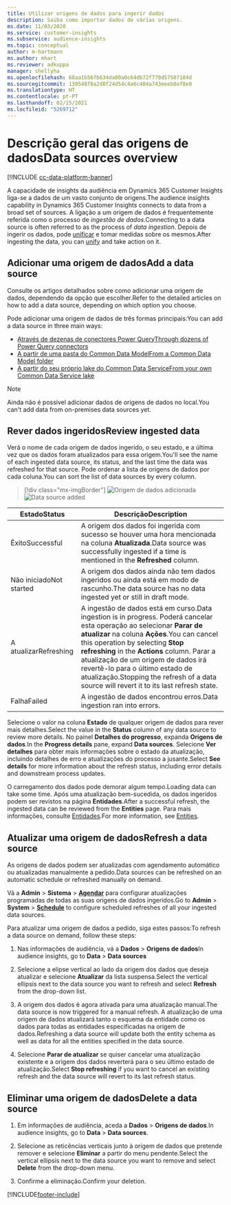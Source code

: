 ```yaml
---
title: Utilizar origens de dados para ingerir dados
description: Saiba como importar dados de várias origens.
ms.date: 11/03/2020
ms.service: customer-insights
ms.subservice: audience-insights
ms.topic: conceptual
author: m-hartmann
ms.author: mhart
ms.reviewer: adkuppa
manager: shellyha
ms.openlocfilehash: 68aa1b56fb634da80a0c64db72f778d57507104d
ms.sourcegitcommit: 139548f8a2d0f24d54c4a6c404a743eeeb8ef8e0
ms.translationtype: HT
ms.contentlocale: pt-PT
ms.lasthandoff: 02/15/2021
ms.locfileid: "5269712"
---
```

# <a name="data-sources-overview"></a><span data-ttu-id="d6c10-103">Descrição geral das origens de dados</span><span class="sxs-lookup"><span data-stu-id="d6c10-103">Data sources overview</span></span>

[!INCLUDE [cc-data-platform-banner](../includes/cc-data-platform-banner.md)]

<span data-ttu-id="d6c10-104">A capacidade de insights da audiência em Dynamics 365 Customer Insights liga-se a dados de um vasto conjunto de origens.</span><span class="sxs-lookup"><span data-stu-id="d6c10-104">The audience insights capability in Dynamics 365 Customer Insights connects to data from a broad set of sources.</span></span> <span data-ttu-id="d6c10-105">A ligação a um origem de dados é frequentemente referida como o processo de *ingestão de dados*.</span><span class="sxs-lookup"><span data-stu-id="d6c10-105">Connecting to a data source is often referred to as the process of *data ingestion*.</span></span> <span data-ttu-id="d6c10-106">Depois de ingerir os dados, pode [unificar](data-unification.md) e tomar medidas sobre os mesmos.</span><span class="sxs-lookup"><span data-stu-id="d6c10-106">After ingesting the data, you can [unify](data-unification.md) and take action on it.</span></span>

## <a name="add-a-data-source"></a><span data-ttu-id="d6c10-107">Adicionar uma origem de dados</span><span class="sxs-lookup"><span data-stu-id="d6c10-107">Add a data source</span></span>

<span data-ttu-id="d6c10-108">Consulte os artigos detalhados sobre como adicionar uma origem de dados, dependendo da opção que escolher.</span><span class="sxs-lookup"><span data-stu-id="d6c10-108">Refer to the detailed articles on how to add a data source, depending on which option you choose.</span></span>

<span data-ttu-id="d6c10-109">Pode adicionar uma origem de dados de três formas principais:</span><span class="sxs-lookup"><span data-stu-id="d6c10-109">You can add a data source in three main ways:</span></span>

- [<span data-ttu-id="d6c10-110">Através de dezenas de conectores Power Query</span><span class="sxs-lookup"><span data-stu-id="d6c10-110">Through dozens of Power Query connectors</span></span>](connect-power-query.md)
- [<span data-ttu-id="d6c10-111">A partir de uma pasta do Common Data Model</span><span class="sxs-lookup"><span data-stu-id="d6c10-111">From a Common Data Model folder</span></span>](connect-common-data-model.md)
- [<span data-ttu-id="d6c10-112">A partir do seu próprio lake do Common Data Service</span><span class="sxs-lookup"><span data-stu-id="d6c10-112">From your own Common Data Service lake</span></span>](connect-common-data-service-lake.md)

> [!NOTE]
> <span data-ttu-id="d6c10-113">Ainda não é possível adicionar dados de origens de dados no local.</span><span class="sxs-lookup"><span data-stu-id="d6c10-113">You can't add data from on-premises data sources yet.</span></span>

## <a name="review-ingested-data"></a><span data-ttu-id="d6c10-114">Rever dados ingeridos</span><span class="sxs-lookup"><span data-stu-id="d6c10-114">Review ingested data</span></span>

<span data-ttu-id="d6c10-115">Verá o nome de cada origem de dados ingerido, o seu estado, e a última vez que os dados foram atualizados para essa origem.</span><span class="sxs-lookup"><span data-stu-id="d6c10-115">You'll see the name of each ingested data source, its status, and the last time the data was refreshed for that source.</span></span> <span data-ttu-id="d6c10-116">Pode ordenar a lista de origens de dados por cada coluna.</span><span class="sxs-lookup"><span data-stu-id="d6c10-116">You can sort the list of data sources by every column.</span></span>

> [!div class="mx-imgBorder"]
> <span data-ttu-id="d6c10-117">![Origem de dados adicionada](media/configure-data-datasource-added.png "Origem de dados adicionada")</span><span class="sxs-lookup"><span data-stu-id="d6c10-117">![Data source added](media/configure-data-datasource-added.png "Data source added")</span></span>

|<span data-ttu-id="d6c10-118">Estado</span><span class="sxs-lookup"><span data-stu-id="d6c10-118">Status</span></span>  |<span data-ttu-id="d6c10-119">Descrição</span><span class="sxs-lookup"><span data-stu-id="d6c10-119">Description</span></span>  |
|---------|---------|
|<span data-ttu-id="d6c10-120">Êxito</span><span class="sxs-lookup"><span data-stu-id="d6c10-120">Successful</span></span>   |<span data-ttu-id="d6c10-121">A origem dos dados foi ingerida com sucesso se houver uma hora mencionada na coluna **Atualizada**.</span><span class="sxs-lookup"><span data-stu-id="d6c10-121">Data source was successfully ingested if a time is mentioned in the **Refreshed** column.</span></span>
|<span data-ttu-id="d6c10-122">Não iniciado</span><span class="sxs-lookup"><span data-stu-id="d6c10-122">Not started</span></span>   |<span data-ttu-id="d6c10-123">A origem dos dados ainda não tem dados ingeridos ou ainda está em modo de rascunho.</span><span class="sxs-lookup"><span data-stu-id="d6c10-123">The data source has no data ingested yet or still in draft mode.</span></span>         |
|<span data-ttu-id="d6c10-124">A atualizar</span><span class="sxs-lookup"><span data-stu-id="d6c10-124">Refreshing</span></span>    |<span data-ttu-id="d6c10-125">A ingestão de dados está em curso.</span><span class="sxs-lookup"><span data-stu-id="d6c10-125">Data ingestion is in progress.</span></span> <span data-ttu-id="d6c10-126">Poderá cancelar esta operação ao selecionar **Parar de atualizar** na coluna **Ações**.</span><span class="sxs-lookup"><span data-stu-id="d6c10-126">You can cancel this operation by selecting **Stop refreshing** in the **Actions** column.</span></span> <span data-ttu-id="d6c10-127">Parar a atualização de um origem de dados irá revertê-lo para o último estado de atualização.</span><span class="sxs-lookup"><span data-stu-id="d6c10-127">Stopping the refresh of a data source will revert it to its last refresh state.</span></span>       |
|<span data-ttu-id="d6c10-128">Falha</span><span class="sxs-lookup"><span data-stu-id="d6c10-128">Failed</span></span>     |<span data-ttu-id="d6c10-129">A ingestão de dados encontrou erros.</span><span class="sxs-lookup"><span data-stu-id="d6c10-129">Data ingestion ran into errors.</span></span>         |

<span data-ttu-id="d6c10-130">Selecione o valor na coluna **Estado** de qualquer origem de dados para rever mais detalhes.</span><span class="sxs-lookup"><span data-stu-id="d6c10-130">Select the value in the **Status** column of any data source to review more details.</span></span> <span data-ttu-id="d6c10-131">No painel **Detalhes do progresso**, expanda **Origens de dados**.</span><span class="sxs-lookup"><span data-stu-id="d6c10-131">In the **Progress details** pane, expand **Data sources**.</span></span> <span data-ttu-id="d6c10-132">Selecione **Ver detalhes** para obter mais informações sobre o estado da atualização, incluindo detalhes de erro e atualizações do processo a jusante.</span><span class="sxs-lookup"><span data-stu-id="d6c10-132">Select **See details** for more information about the refresh status, including error details and downstream process updates.</span></span>

<span data-ttu-id="d6c10-133">O carregamento dos dados pode demorar algum tempo.</span><span class="sxs-lookup"><span data-stu-id="d6c10-133">Loading data can take some time.</span></span> <span data-ttu-id="d6c10-134">Após uma atualização bem-sucedida, os dados ingeridos podem ser revistos na página **Entidades**.</span><span class="sxs-lookup"><span data-stu-id="d6c10-134">After a successful refresh, the ingested data can be reviewed from the **Entities** page.</span></span> <span data-ttu-id="d6c10-135">Para mais informações, consulte [Entidades](entities.md).</span><span class="sxs-lookup"><span data-stu-id="d6c10-135">For more information, see [Entities](entities.md).</span></span>

## <a name="refresh-a-data-source"></a><span data-ttu-id="d6c10-136">Atualizar uma origem de dados</span><span class="sxs-lookup"><span data-stu-id="d6c10-136">Refresh a data source</span></span>

<span data-ttu-id="d6c10-137">As origens de dados podem ser atualizadas com agendamento automático ou atualizadas manualmente a pedido.</span><span class="sxs-lookup"><span data-stu-id="d6c10-137">Data sources can be refreshed on an automatic schedule or refreshed manually on demand.</span></span> 

<span data-ttu-id="d6c10-138">Vá a **Admin** > **Sistema** > [**Agendar**](system.md#schedule-tab) para configurar atualizações programadas de todas as suas origens de dados ingeridos.</span><span class="sxs-lookup"><span data-stu-id="d6c10-138">Go to **Admin** > **System** > [**Schedule**](system.md#schedule-tab) to configure scheduled refreshes of all your ingested data sources.</span></span>

<span data-ttu-id="d6c10-139">Para atualizar uma origem de dados a pedido, siga estes passos:</span><span class="sxs-lookup"><span data-stu-id="d6c10-139">To refresh a data source on demand, follow these steps:</span></span>

1. <span data-ttu-id="d6c10-140">Nas informações de audiência, vá a **Dados** > **Origens de dados**</span><span class="sxs-lookup"><span data-stu-id="d6c10-140">In audience insights, go to **Data** > **Data sources**</span></span>

2. <span data-ttu-id="d6c10-141">Selecione a elipse vertical ao lado da origem dos dados que deseja atualizar e selecione **Atualizar** da lista suspensa.</span><span class="sxs-lookup"><span data-stu-id="d6c10-141">Select the vertical ellipsis next to the data source you want to refresh and select **Refresh** from the drop-down list.</span></span>

3. <span data-ttu-id="d6c10-142">A origem dos dados é agora ativada para uma atualização manual.</span><span class="sxs-lookup"><span data-stu-id="d6c10-142">The data source is now triggered for a manual refresh.</span></span> <span data-ttu-id="d6c10-143">A atualização de uma origem de dados atualizará tanto o esquema da entidade como os dados para todas as entidades especificadas na origem de dados.</span><span class="sxs-lookup"><span data-stu-id="d6c10-143">Refreshing a data source will update both the entity schema as well as data for all the entities specified in the data source.</span></span>

4. <span data-ttu-id="d6c10-144">Selecione **Parar de atualizar** se quiser cancelar uma atualização existente e a origem dos dados reverterá para o seu último estado de atualização.</span><span class="sxs-lookup"><span data-stu-id="d6c10-144">Select **Stop refreshing** if you want to cancel an existing refresh and the data source will revert to its last refresh status.</span></span>

## <a name="delete-a-data-source"></a><span data-ttu-id="d6c10-145">Eliminar uma origem de dados</span><span class="sxs-lookup"><span data-stu-id="d6c10-145">Delete a data source</span></span>

1. <span data-ttu-id="d6c10-146">Em informações de audiência, aceda a **Dados** > **Origens de dados**.</span><span class="sxs-lookup"><span data-stu-id="d6c10-146">In audience insights, go to **Data** > **Data sources**.</span></span>

2. <span data-ttu-id="d6c10-147">Selecione as reticências verticais junto à origem de dados que pretende remover e selecione **Eliminar** a partir do menu pendente.</span><span class="sxs-lookup"><span data-stu-id="d6c10-147">Select the vertical ellipsis next to the data source you want to remove and select **Delete** from the drop-down menu.</span></span>

3. <span data-ttu-id="d6c10-148">Confirme a eliminação.</span><span class="sxs-lookup"><span data-stu-id="d6c10-148">Confirm your deletion.</span></span>


[!INCLUDE[footer-include](../includes/footer-banner.md)]